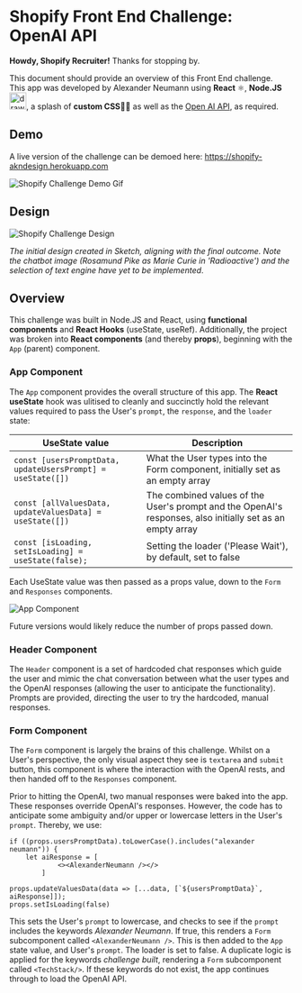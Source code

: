 # Shopify Front End Challenge: OpenAI API

**Howdy, Shopify Recruiter!** Thanks for stopping by.<br>

This document should provide an overview of this Front End challenge.<br>
This app was developed by Alexander Neumann using **React** ⚛️, **Node.JS** <img src="https://slackmojis.com/emojis/1776-nodejs/download" alt="drawing" width="30"/>, a splash of **custom CSS**🧑‍🎨 as well as the [Open AI API](https://openai.com/api/), as required.


## Demo

A live version of the challenge can be demoed here: https://shopify-akndesign.herokuapp.com
</br>

![Shopify Challenge Demo Gif](https://i.imgur.com/dqJN3Ye.gif)

## Design

![Shopify Challenge Design](https://i.imgur.com/X3RiKYT.png)

_The initial design created in Sketch, aligning with the final outcome. Note the chatbot image (Rosamund Pike as Marie Curie in 'Radioactive') and the selection of text engine have yet to be implemented_.

## Overview

This challenge was built in Node.JS and React, using **functional components** and **React Hooks** (useState, useRef). Additionally, the project was broken into **React components** (and thereby **props**), beginning with the `App` (parent) component. 

### App Component

The `App` component provides the overall structure of this app. The **React useState** hook was ulitised to cleanly and succinctly hold the relevant values required to pass the User's `prompt`, the `response`, and the `loader` state:

| UseState value                                              	| Description                                                       	|
|-------------------------------------------------------------	|-------------------------------------------------------------------	|
| `const [usersPromptData, updateUsersPrompt] = useState([])` 	| What the User types into the Form component, initially set as an empty array                       	|
| `const [allValuesData, updateValuesData] = useState([])`    	| The combined values of the User's prompt and the OpenAI's responses, also initially set as an empty array 	|
| `const [isLoading, setIsLoading] = useState(false);`        	| Setting the loader ('Please Wait'), by default, set to false          	|

Each UseState value was then passed as a props value, down to the `Form` and `Responses` components. </br>

![App Component](https://i.imgur.com/Sx0gSII.png)
<br>

Future versions would likely reduce the number of props passed down. 

### Header Component

The `Header` component is a set of hardcoded chat responses which guide the user and mimic the chat conversation between what the user types and the OpenAI responses (allowing the user to anticipate the functionality). Prompts are provided, directing the user to try the hardcoded, manual responses. 

### Form Component

The `Form` component is largely the brains of this challenge. Whilst on a User's perspective, the only visual aspect they see is `textarea` and `submit` button, this component is where the interaction with the OpenAI rests, and then handed off to the `Responses` component. 

Prior to hitting the OpenAI, two manual responses were baked into the app. These responses override OpenAI's responses. However, the code has to anticipate some ambiguity and/or upper or lowercase letters in the User's `prompt`. Thereby, we use: <br/>

    if ((props.usersPromptData).toLowerCase().includes("alexander neumann")) {
        let aiResponse = [
                <><AlexanderNeumann /></>
            ]

    props.updateValuesData(data => [...data, [`${usersPromptData}`, aiResponse]]);
    props.setIsLoading(false)

This sets the User's `prompt` to lowercase, and checks to see if the `prompt` includes the keywords _Alexander Neumann_. If true, this renders a `Form` subcomponent called `<AlexanderNeumann />`. This is then added to the `App` state value, and User's `prompt`. The loader is set to false. A duplicate logic is applied for the keywords _challenge built_, rendering a `Form` subcomponent called `<TechStack/>`. If these keywords do not exist, the app continues through to load the OpenAI API. 
